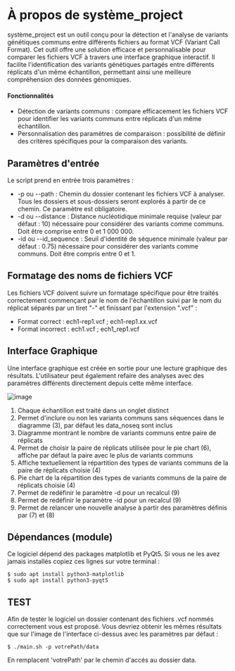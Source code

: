 # À propos de système_project

système_project est un outil conçu pour la détection et l'analyse de variants génétiques communs entre différents fichiers au format VCF (Variant Call Format). Cet outil offre une solution efficace et personnalisable pour comparer les fichiers VCF  à travers une interface graphique interactif. Il facilite l'identification des variants génétiques partagés entre différents réplicats d'un même échantillon, permettant ainsi une meilleure compréhension des données génomiques.
#### Fonctionnalités

- Détection de variants communs : compare efficacement les fichiers VCF pour identifier les variants communs entre réplicats d'un même échantillon.
- Personnalisation des paramètres de comparaison : possibilité de définir des critères spécifiques pour la comparaison des variants.

## Paramètres d'entrée

Le script prend en entrée trois paramètres :

- -p ou --path : Chemin du dossier contenant les fichiers VCF à analyser. Tous les dossiers et sous-dossiers seront explorés à partir de ce chemin. Ce paramètre est obligatoire.
- -d ou --distance : Distance nucléotidique minimale requise (valeur par défaut : 10) nécessaire pour considérer des variants comme communs. Doit être comprise entre 0 et 1 000 000.
- -id ou --id_sequence : Seuil d'identité de séquence minimale (valeur par défaut : 0.75) nécessaire pour considérer des variants comme communs. Doit être compris entre 0 et 1.
  
## Formatage des noms de fichiers VCF

Les fichiers VCF doivent suivre un formatage spécifique pour être traités correctement commençant par le nom de l'échantillon suivi par le nom du réplicat séparés par un tiret "-" et finissant par l'extension ".vcf" :

- Format correct :  ech1-rep1.vcf ; ech1-rep1.xx.vcf
- Format incorrect : ech1.vcf ; ech1_rep1.vcf

## Interface Graphique
Une interface graphique est créée en sortie pour une lecture graphique des résultats. L'utilisateur peut également refaire des analyses avec des paramètres différents directement depuis cette même interface.

![image](https://github.com/Hugo-Blvr/systeme_project/assets/152957598/974d375b-3a17-49b6-a093-1c12d8e10ddd)

1) Chaque échantillon est traité dans un onglet distinct
2) Permet d'inclure ou non les variants communs sans séquences dans le diagramme (3), par défaut les data_noseq sont inclus
3) Diagramme montrant le nombre de variants communs entre paire de réplicats
4) Permet de choisir la paire de réplicats utilisée pour le pie chart (6), affiche par défaut la paire avec le plus de variants communs
5) Affiche textuellement la répartition des types de variants communs de la paire de réplicats choisie (4)
6) Pie chart de la répartition des types de variants communs de la paire de réplicats choisie (4)
7) Permet de redéfinir le paramètre -d pour un recalcul (9)
8) Permet de redéfinir le paramètre -id pour un recalcul (9)
9) Permet de relancer une nouvelle analyse à partir des paramètres définis par (7) et (8)

## Dépendances (module)
Ce logiciel dépend des packages matplotlib et PyQt5. Si vous ne les avez jamais installés copiez ces lignes sur votre terminal :

    $ sudo apt install python3-matplotlib
    $ sudo apt install python3-pyqt5

## TEST
Afin de tester le logiciel un dossier contenant des fichiers .vcf nommés correctement vous est proposé. Vous devriez obtenir les mêmes résultats que sur l'image de l'interface ci-dessus avec les paramètres par défaut : 
    
    $ ./main.sh -p votrePath/data
En remplacent 'votrePath' par le chemin d'accés au dossier data.
